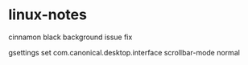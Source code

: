# linux-notes
cinnamon black background issue fix

gsettings set com.canonical.desktop.interface scrollbar-mode normal
